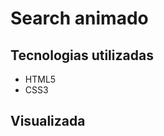 # Search animado

## Tecnologias utilizadas

<ul>
  <li>HTML5</li>
  <li>CSS3</li>
</ul>

## Visualizada

<img src="">
